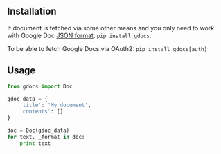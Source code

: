 ## Installation

If document is fetched via some other means and you only need to work with Google Doc [JSON format](https://developers.google.com/docs/api/concepts/structure): `pip install gdocs`.

To be able to fetch Google Docs via OAuth2: `pip install gdocs[auth]`


## Usage

```python
from gdocs import Doc

gdoc_data = {
    'title': 'My document',
    'contents': []
}

doc = Doc(gdoc_data)
for text, _format in doc:
    print text

```
